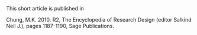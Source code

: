 This short article is published in

 Chung, M.K. 2010. R2, The Encyclopedia of Research Design (editor Salkind Neil J.), pages 1187-1190, Sage Publications.
